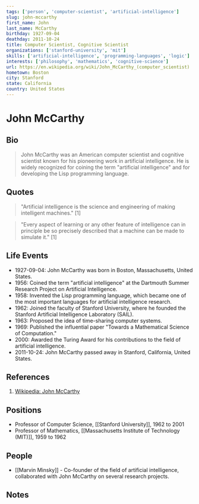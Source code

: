```yaml
---
tags: ['person', 'computer-scientist', 'artificial-intelligence']
slug: john-mccarthy
first_name: John
last_name: McCarthy
birthday: 1927-09-04
deathday: 2011-10-24
title: Computer Scientist, Cognitive Scientist
organizations: ['stanford-university', 'mit']
skills: ['artificial-intelligence', 'programming-languages', 'logic']
interests: ['philosophy', 'mathematics', 'cognitive-science']
url: https://en.wikipedia.org/wiki/John_McCarthy_(computer_scientist)
hometown: Boston
city: Stanford
state: California
country: United States
---
```


# John McCarthy

## Bio

> John McCarthy was an American computer scientist and cognitive scientist known for his pioneering work in artificial intelligence. He is widely recognized for coining the term "artificial intelligence" and for developing the Lisp programming language.

## Quotes

> "Artificial intelligence is the science and engineering of making intelligent machines." [1]

> "Every aspect of learning or any other feature of intelligence can in principle be so precisely described that a machine can be made to simulate it." [1]

## Life Events

- 1927-09-04: John McCarthy was born in Boston, Massachusetts, United States.
- 1956: Coined the term "artificial intelligence" at the Dartmouth Summer Research Project on Artificial Intelligence.
- 1958: Invented the Lisp programming language, which became one of the most important languages for artificial intelligence research.
- 1962: Joined the faculty of Stanford University, where he founded the Stanford Artificial Intelligence Laboratory (SAIL).
- 1963: Proposed the idea of time-sharing computer systems.
- 1969: Published the influential paper "Towards a Mathematical Science of Computation."
- 2000: Awarded the Turing Award for his contributions to the field of artificial intelligence.
- 2011-10-24: John McCarthy passed away in Stanford, California, United States.

## References

1. [Wikipedia: John McCarthy](https://en.wikipedia.org/wiki/John_McCarthy_(computer_scientist))

## Positions

- Professor of Computer Science, [[Stanford University]], 1962 to 2001
- Professor of Mathematics, [[Massachusetts Institute of Technology (MIT)]], 1959 to 1962

## People

- [[Marvin Minsky]] - Co-founder of the field of artificial intelligence, collaborated with John McCarthy on several research projects.

## Notes






